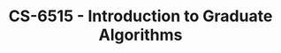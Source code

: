 ---
layout: course
title: CS-6515 - Introduction to Graduate Algorithms
aliases: GA
course_id: CS-6515
permalink: /CS-6515/
avg_difficulty: 4.11
avg_rating: 3.54
avg_workload: 19.26
course_number: 6515
---